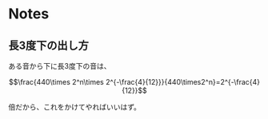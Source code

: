 # Notes

## 長3度下の出し方

ある音から下に長3度下の音は、

```math
\frac{440\times 2^n\times 2^{-\frac{4}{12}}}{440\times2^n}=2^{-\frac{4}{12}}
```

倍だから、これをかけてやればいいはず。

